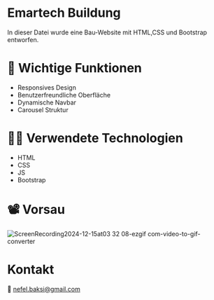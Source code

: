 # Emartech Buildung
In dieser Datei wurde eine Bau-Website mit HTML,CSS und Bootstrap entworfen.
# 📌  Wichtige Funktionen 
- Responsives Design
- Benutzerfreundliche Oberfläche
- Dynamische Navbar
- Carousel Struktur
# 👩‍💻 Verwendete Technologien
- HTML
- CSS
- JS
- Bootstrap
  
# 📽️ Vorsau  
![ScreenRecording2024-12-15at03 32 08-ezgif com-video-to-gif-converter](https://github.com/user-attachments/assets/f0066e6d-be9c-45a0-8bdd-51006871dd03)

# Kontakt
📧 nefel.baksi@gmail.com
